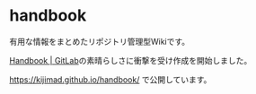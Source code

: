 # handbook

有用な情報をまとめたリポジトリ管理型Wikiです。

<a href="https://about.gitlab.com/handbook/">Handbook | GitLab</a>の素晴らしさに衝撃を受け作成を開始しました。

https://kijimad.github.io/handbook/ で公開しています。
